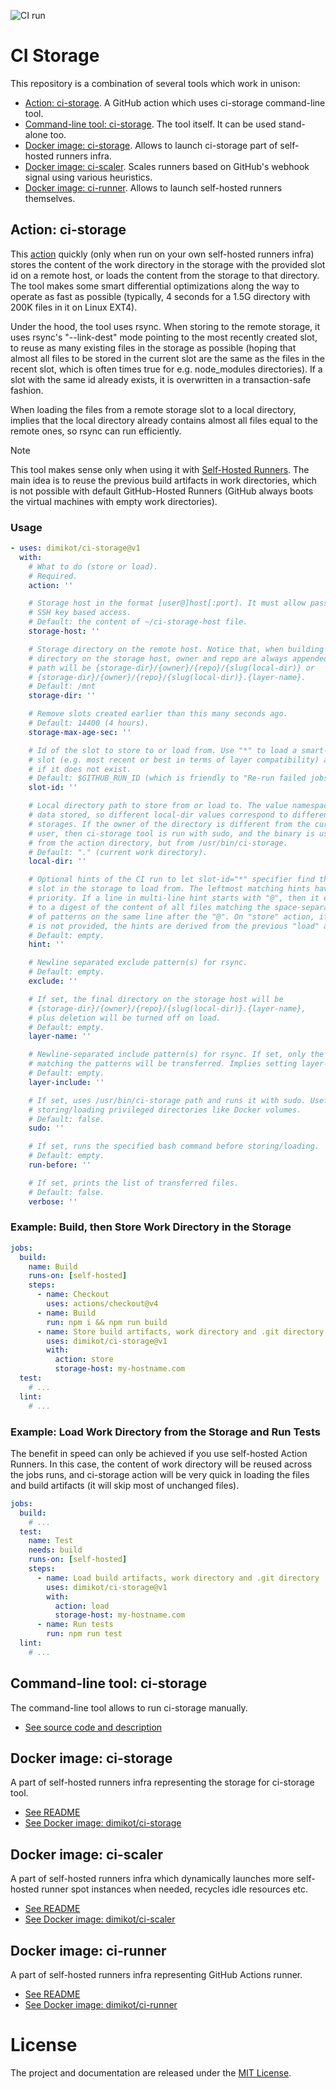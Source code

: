 ![CI run](https://github.com/dimikot/ci-storage/actions/workflows/ci.yml/badge.svg?branch=main)

# CI Storage

This repository is a combination of several tools which work in unison:

- [Action: ci-storage](#action-ci-storage). A GitHub action which uses ci-storage command-line tool.
- [Command-line tool: ci-storage](https://github.com/dimikot/ci-storage/blob/main/ci-storage). The tool itself. It can be used stand-alone too.
- [Docker image: ci-storage](https://github.com/dimikot/ci-storage/tree/main/docker/ci-storage). Allows to launch ci-storage part of self-hosted runners infra.
- [Docker image: ci-scaler](https://github.com/dimikot/ci-storage/tree/main/docker/ci-scaler). Scales runners based on GitHub's webhook signal using various heuristics.
- [Docker image: ci-runner](https://github.com/dimikot/ci-storage/tree/main/docker/ci-runner). Allows to launch self-hosted runners themselves.

## Action: ci-storage

This [action](https://github.com/dimikot/ci-storage/blob/main/action.yml)
quickly (only when run on your own self-hosted runners infra) stores the content
of the work directory in the storage with the provided slot id on a remote host,
or loads the content from the storage to that directory. The tool makes some
smart differential optimizations along the way to operate as fast as possible
(typically, 4 seconds for a 1.5G directory with 200K files in it on Linux EXT4).

Under the hood, the tool uses rsync. When storing to the remote storage, it uses
rsync's "--link-dest" mode pointing to the most recently created slot, to reuse
as many existing files in the storage as possible (hoping that almost all files
to be stored in the current slot are the same as the files in the recent slot,
which is often times true for e.g. node_modules directories). If a slot with the
same id already exists, it is overwritten in a transaction-safe fashion.

When loading the files from a remote storage slot to a local directory, implies
that the local directory already contains almost all files equal to the remote
ones, so rsync can run efficiently.

> [!NOTE]
>
> This tool makes sense only when using it with [Self-Hosted
> Runners](https://docs.github.com/en/actions/hosting-your-own-runners/managing-self-hosted-runners/about-self-hosted-runners).
> The main idea is to reuse the previous build artifacts in work directories,
> which is not possible with default GitHub-Hosted Runners (GitHub always boots
> the virtual machines with empty work directories).

### Usage

<!-- start usage -->
```yaml
- uses: dimikot/ci-storage@v1
  with:
    # What to do (store or load).
    # Required.
    action: ''

    # Storage host in the format [user@]host[:port]. It must allow password-free
    # SSH key based access.
    # Default: the content of ~/ci-storage-host file.
    storage-host: ''

    # Storage directory on the remote host. Notice that, when building the final
    # directory on the storage host, owner and repo are always appended, so the
    # path will be {storage-dir}/{owner}/{repo}/{slug(local-dir)} or
    # {storage-dir}/{owner}/{repo}/{slug(local-dir)}.{layer-name}.
    # Default: /mnt
    storage-dir: ''

    # Remove slots created earlier than this many seconds ago.
    # Default: 14400 (4 hours).
    storage-max-age-sec: ''

    # Id of the slot to store to or load from. Use "*" to load a smart-random
    # slot (e.g. most recent or best in terms of layer compatibility) and skip
    # if it does not exist.
    # Default: $GITHUB_RUN_ID (which is friendly to "Re-run failed jobs").
    slot-id: ''

    # Local directory path to store from or load to. The value namespaces the
    # data stored, so different local-dir values correspond to different
    # storages. If the owner of the directory is different from the current
    # user, then ci-storage tool is run with sudo, and the binary is used not
    # from the action directory, but from /usr/bin/ci-storage.
    # Default: "." (current work directory).
    local-dir: ''

    # Optional hints of the CI run to let slot-id="*" specifier find the best
    # slot in the storage to load from. The leftmost matching hints have higher
    # priority. If a line in multi-line hint starts with "@", then it expands
    # to a digest of the content of all files matching the space-separated list
    # of patterns on the same line after the "@". On "store" action, if --hint
    # is not provided, the hints are derived from the previous "load" action.
    # Default: empty.
    hint: ''

    # Newline separated exclude pattern(s) for rsync.
    # Default: empty.
    exclude: ''

    # If set, the final directory on the storage host will be
    # {storage-dir}/{owner}/{repo}/{slug(local-dir)}.{layer-name},
    # plus deletion will be turned off on load.
    # Default: empty.
    layer-name: ''

    # Newline-separated include pattern(s) for rsync. If set, only the files
    # matching the patterns will be transferred. Implies setting layer-name.
    # Default: empty.
    layer-include: ''

    # If set, uses /usr/bin/ci-storage path and runs it with sudo. Useful for
    # storing/loading privileged directories like Docker volumes.
    # Default: false.
    sudo: ''

    # If set, runs the specified bash command before storing/loading.
    # Default: empty.
    run-before: ''

    # If set, prints the list of transferred files.
    # Default: false.
    verbose: ''
```
<!-- end usage -->

### Example: Build, then Store Work Directory in the Storage

```yaml
jobs:
  build:
    name: Build
    runs-on: [self-hosted]
    steps:
      - name: Checkout
        uses: actions/checkout@v4
      - name: Build
        run: npm i && npm run build
      - name: Store build artifacts, work directory and .git directory
        uses: dimikot/ci-storage@v1
        with:
          action: store
          storage-host: my-hostname.com
  test:
    # ...
  lint:
    # ...
```

### Example: Load Work Directory from the Storage and Run Tests

The benefit in speed can only be achieved if you use self-hosted Action Runners.
In this case, the content of work directory will be reused across the jobs runs,
and ci-storage action will be very quick in loading the files and build
artifacts (it will skip most of unchanged files).

```yaml
jobs:
  build:
    # ...
  test:
    name: Test
    needs: build
    runs-on: [self-hosted]
    steps:
      - name: Load build artifacts, work directory and .git directory
        uses: dimikot/ci-storage@v1
        with:
          action: load
          storage-host: my-hostname.com
      - name: Run tests
        run: npm run test
  lint:
    # ...
```


## Command-line tool: ci-storage

The command-line tool allows to run ci-storage manually.

- [See source code and description](https://github.com/dimikot/ci-storage/blob/main/ci-storage)


## Docker image: ci-storage

A part of self-hosted runners infra representing the storage for ci-storage tool.

- [See README](https://github.com/dimikot/ci-storage/tree/main/docker/ci-storage)
- [See Docker image: dimikot/ci-storage](https://github.com/dimikot/ci-storage/pkgs/container/ci-storage)


## Docker image: ci-scaler

A part of self-hosted runners infra which dynamically launches more self-hosted
runner spot instances when needed, recycles idle resources etc.

- [See README](https://github.com/dimikot/ci-storage/tree/main/docker/ci-scaler)
- [See Docker image: dimikot/ci-scaler](https://github.com/dimikot/ci-storage/pkgs/container/ci-scaler)


## Docker image: ci-runner

A part of self-hosted runners infra representing GitHub Actions runner.

- [See README](https://github.com/dimikot/ci-storage/tree/main/docker/ci-runner)
- [See Docker image: dimikot/ci-runner](https://github.com/dimikot/ci-storage/pkgs/container/ci-runner)


# License

The project and documentation are released under the [MIT License](LICENSE).
